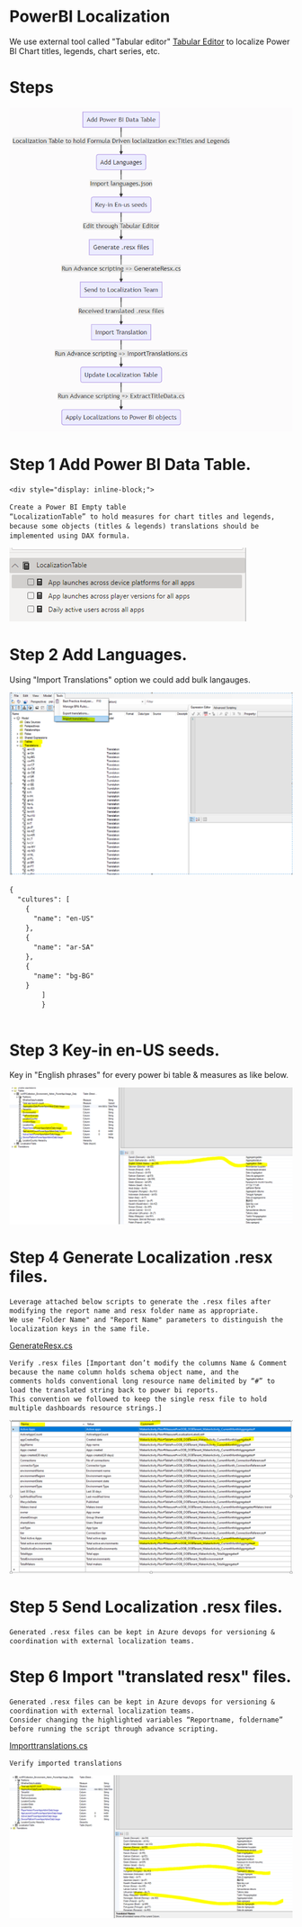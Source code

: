 # PowerBI Localization

We use external tool called "Tabular editor" [Tabular Editor](https://tabulareditor.com/) to localize Power BI Chart titles, legends,  chart series, etc.  


# Steps

![Alt text](https://github.com/gopinathp1978ms/PowerBI-Localization/blob/main/Flow.PNG)

# Step 1 Add Power BI Data Table.


    <div style="display: inline-block;">
<code class="language-c">Create a Power BI Empty table “LocalizationTable” to hold measures for chart titles and legends, because some objects (titles & legends) translations should be implemented using DAX formula.</code>
    </div>

![Alt text](https://github.com/gopinathp1978ms/PowerBI-Localization/blob/main/LocalizationTable.PNG)

# Step 2 Add Languages.
Using "Import Translations" option we could add bulk langauges.

![Alt text](https://github.com/gopinathp1978ms/PowerBI-Localization/blob/main/AddLanguages.PNG)

<div style="-webkit-column-count: 2; -moz-column-count: 2; column-count: 2; -webkit-column-rule: 1px dotted #e0e0e0; -moz-column-rule: 1px dotted #e0e0e0; column-rule: 1px dotted #e0e0e0;">
    <div style="display: inline-block;">
<code class="language-c">{
  "cultures": [
    {
      "name": "en-US"
    },
    {
      "name": "ar-SA"
    },
    {
      "name": "bg-BG"
    }
        ]
        }
        </code>
    </div>
</div>

# Step 3 Key-in en-US seeds.
Key in "English phrases" for every power bi table & measures as like below. 

![Alt text](https://github.com/gopinathp1978ms/PowerBI-Localization/blob/main/en-USSeed.PNG)

# Step 4 Generate Localization .resx files.
    Leverage attached below scripts to generate the .resx files after modifying the report name and resx folder name as appropriate.  
    We use "Folder Name" and "Report Name" parameters to distinguish the localization keys in the same file.
    
 [GenerateResx.cs](https://github.com/gopinathp1978ms/PowerBI-Localization/blob/56287ea36df16bab1c0275dc5787e06914e76e27/GenerateResx.cs)
    
    
    Verify .resx files [Important don’t modify the columns Name & Comment because the name column holds schema object name, and the 
    comments holds conventional long resource name delimited by “#” to load the translated string back to power bi reports. 
    This convention we followed to keep the single resx file to hold multiple dashboards resource strings.] 
    

![Alt text](https://github.com/gopinathp1978ms/PowerBI-Localization/blob/main/ResxFormat.PNG)
    

# Step 5 Send Localization .resx files.
 
    Generated .resx files can be kept in Azure devops for versioning & coordination with external localization teams. 

# Step 6 Import "translated resx" files.
 
    Generated .resx files can be kept in Azure devops for versioning & coordination with external localization teams.
    Consider changing the highlighted variables “Reportname, foldername” before running the script through advance scripting.
    
 [Importtranslations.cs](https://github.com/gopinathp1978ms/PowerBI-Localization/blob/56287ea36df16bab1c0275dc5787e06914e76e27/Importtranslations.cs)
 
    Verify imported translations
![Alt text](https://github.com/gopinathp1978ms/PowerBI-Localization/blob/main/Imported.PNG)
    
    
    

